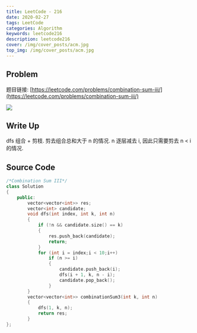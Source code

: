 ```yaml
---
title: LeetCode - 216
date: 2020-02-27
tags: LeetCode
categories: Algorithm
keywords: leetcode216
description: leetcode216
cover: /img/cover_posts/acm.jpg
top_img: /img/cover_posts/acm.jpg
---
```

## Problem

题目链接: [https://leetcode.com/problems/combination-sum-iii/](https://leetcode.com/problems/combination-sum-iii/)

![](/img/img_posts/leetcode216.png)

## Write Up

dfs 组合 + 剪枝.
剪去组合总和大于 n 的情况.
n 逐层减去 i, 因此只需要剪去 n < i 的情况.

## Source Code

``` c++
/*Combination Sum III*/
class Solution
{
	public:
		vector<vector<int>> res;
		vector<int> candidate;
		void dfs(int index, int k, int n)
		{
			if (!n && candidate.size() == k)
			{
				res.push_back(candidate);
				return;
			}
			for (int i = index;i < 10;i++)
				if (n >= i)
				{
					candidate.push_back(i);
					dfs(i + 1, k, n - i);
					candidate.pop_back();
				}
		}
		vector<vector<int>> combinationSum3(int k, int n)
		{
			dfs(1, k, n);
			return res;
		}
};
```
